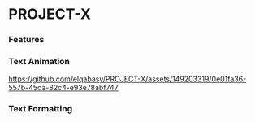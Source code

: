 # PROJECT-X


### Features
  ### Text Animation
  https://github.com/elqabasy/PROJECT-X/assets/149203319/0e01fa36-557b-45da-82c4-e93e78abf747
  ### Text Formatting
